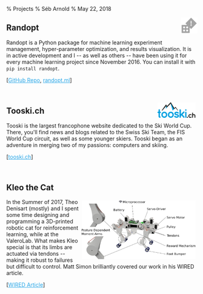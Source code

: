 % Projects
% Séb Arnold
% May 22, 2018

<link rel="stylesheet" href="https://bootswatch.com/cosmo/bootstrap.css" />
<style>
a, a:hover {
    color: #2AA7E7;
}
</style>



<img src="/images/randopt_dice.png"
     class="float-right"
     alt="Randopt"
     style="max-width:43px;float:right;margin:0px;" />

## Randopt
Randopt is a Python package for machine learning experiment management, hyper-parameter optimization, and results visualization.
It is in active development and I -- as well as others -- have been using it for every machine learning project since November 2016.
You can install it with `pip install randopt`.

[[GitHub Repo](https://github.com/seba-1511/randopt), [randopt.ml](http://www.randopt.ml)] 

<br />




<img src="/images/tooski.png"
     class="float-right"
     alt="Tooski"
     style="max-width:100px;float:right;margin:5px;" />

## Tooski.ch
Tooski is the largest francophone website dedicated to the Ski World Cup.
There, you'll find news and blogs related to the Swiss Ski Team, the FIS World Cup circuit, as well as some younger skiers.
Tooski began as an adventure in merging two of my passions: computers and skiing.

[[tooski.ch](http://www.tooski.ch/)]

<br />




<!--
<img src="/images/ppt.png"
     class="float-right"
     alt="PPT"
     style="max-width:43px;float:right;margin:0px;" />

## Python Performance Tuner
The Python Performance Tuner (PPT) is a Python toolbox to help you benchmark and tune your Python scripts.
Currently in active development, it is available in beta via pip: `pip install ppt`.
An official open-source release will happen when the tool has matured.

<br />
 -->



<!--
<img src="/images/plotify-logo.png"
     class="float-right"
     alt="Plotify & Paperify"
     style="max-width:37px;float:right;margin:0px;" />

## Paperify & Plotify
A tool to convert markdown files into beautiful LaTeX docs, web pages, and presentations.
And another one to make beautiful graphs, plots, and charts from an intuitive API.
A work in progress, available in beta via `pip install paperify` and `pip install plotify`.

[[Web Demo](http://seba-1511.github.io/config/), [PDF Example](http://seba-1511.github.io/summaries/discrete_mathematics/dm.pdf)]

<br />
 -->



## Kleo the Cat

<img src="/images/kleo.png"
     class="img-thumbnail float-right"
     alt="Kleo the cat"
     style="background:white;max-width:300px;float:right;margin:5px;" />

In the Summer of 2017, Theo Denisart (mostly) and I spent some time designing and programming a 3D-printed robotic cat for reinforcement learning, while at the ValeroLab.
What makes Kleo special is that its limbs are actuated via tendons -- making it robust to failures but difficult to control.
Matt Simon brilliantly covered our work in his WIRED article.

[[WIRED Article](https://www.wired.com/story/the-quest-to-make-a-robot-cat-walk-with-artificial-neurons/)]

<br />

<!--
#### Cherry 
To be announced soon.

<br />

#### Caladrone
To be announced soon.

<br />
 -->
